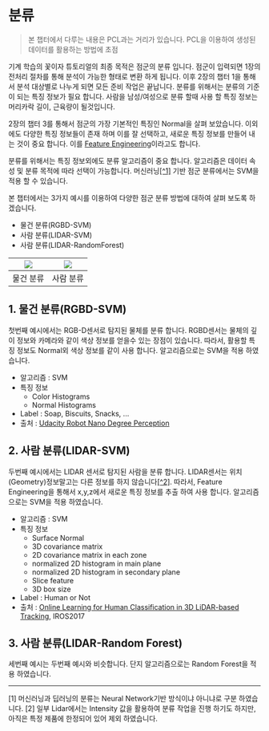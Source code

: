 # 분류 

> 본 챕터에서 다루는 내용은 PCL과는 거리가 있습니다. PCL을 이용하여 생성된 데이터를 활용하는 방법에 초점

기계 학습의 꽃이자 튜토리얼의 최종 목적은 점군의 분류 입니다. 점군이 입력되면 1장의 전처리 절차를 통해 분석이 가능한 형태로 변환 하게 됩니다. 이후 2장의 챕터 1을 통해서 분석 대상별로 나누게 되면 모든 준비 작업은 끝납니다. 분류를 위해서는 분류의 기준이 되는 특징 정보가 필요 합니다. 사람을 남성/여성으로 분류 할때 사용 할 특징 정보는 머리카락 길이, 근육량이 될것입니다. 

2장의 챕터 3를 통해서 점군의 가장 기본적인 특징인 Normal을 살펴 보았습니다. 이외에도 다양한 특징 정보들이 존재 하며 이를 잘 선택하고, 새로운 특징 정보를 만들어 내는 것이 중요 합니다. 이를 [Feature Engineering](http://hero4earth.com/blog/learning/2018/01/29/Feature_Engineering_Basic/)이라고도 합니다. 

분류를 위해서는 특징 정보외에도 분류 알고리즘이 중요 합니다. 알고리즘은 데이터 속성 및 분류 목적에 따라 선택이 가능합니다. 머신러닝[[^1]](#1) 기반 점군 분류에서는 SVM을 적용 할 수 있습니다. 



본 챕터에서는 3가지 예시를 이용하여 다양한 점군 분류 방법에 대하여 살펴 보도록 하겠습니다. 

- 물건 분류(RGBD-SVM)
- 사람 분류(LIDAR-SVM)
- 사람 분류(LIDAR-RandomForest)


|![](https://github.com/camisatx/RoboticsND/raw/master/projects/perception/misc/test_3_object_recognition.png)|![](https://i.imgur.com/9R1smHJ.png)|
|-|-|
|물건 분류|사람 분류|


## 1. 물건 분류(RGBD-SVM)

첫번째 예시에서는 RGB-D센서로 탐지된 물체를 분류 합니다. RGBD센서는 물체의 깊이 정보와 카메라와 같이 색상 정보를 얻을수 있는 장점이 있습니다. 따라서, 활용할 특징 정보도 Normal외 색상 정보를 같이 사용 합니다. 알고리즘으로는 SVM을 적용 하였습니다. 

- 알고리즘 : SVM 
- 특징 정보 
    - Color Histograms
    - Normal Histograms
- Label : Soap, Biscuits, Snacks, ...
- 출처 : [Udacity Robot Nano Degree Perception](https://github.com/hortovanyi/RoboND-Perception-Project/tree/master/output)


## 2. 사람 분류(LIDAR-SVM)


두번째 예시에서는 LIDAR 센서로 탐지된 사람을 분류 합니다. LIDAR센서는 위치(Geometry)정보말고는 다른 정보를 하지 않습니다[[^2]](#2). 따라서, Feature Engineering을 통해서 x,y,z에서 새로운 특징 정보를 추출 하여 사용 합니다. 알고리즘으로는 SVM을 적용 하였습니다. 

- 알고리즘 : SVM 
- 특징 정보 
    - Surface Normal
    - 3D covariance matrix
    - 2D covariance matrix in each zone
    - normalized 2D histogram in main plane
    - normalized 2D histogram in secondary plane
    - Slice feature 
    - 3D box size 
- Label : Human or Not
- 출처 : [Online Learning for Human Classification in 3D LiDAR-based Tracking](http://webpages.lincoln.ac.uk/nbellotto/doc/Yan2017.pdf), IROS2017 

## 3. 사람 분류(LIDAR-Random Forest)

세번째 예시는 두번째 예시와 비슷합니다. 단지 알고리즘으로는 Random Forest을 적용 하였습니다. 


---

<a name="1">[1]</a> 머신러닝과 딥러닝의 분류는 Neural Network기반 방식이냐 아니냐로 구분 하였습니다. 
<a name="2">[2]</a> 일부 Lidar에서는 Intensity 값을 활용하여 분류 작업을 진행 하기도 하지만, 아직은 특정 제품에 한정되어 있어 제외 하였습니다. 
